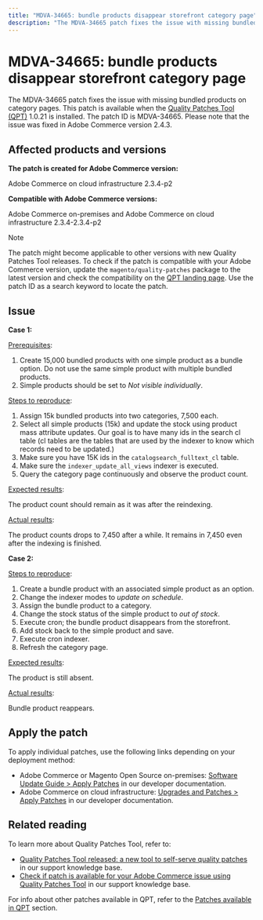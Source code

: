 ```yaml
---
title: "MDVA-34665: bundle products disappear storefront category page"
description: "The MDVA-34665 patch fixes the issue with missing bundled products on category pages. This patch is available when the [Quality Patches Tool (QPT)](https://support.magento.com/hc/en-us/articles/360047139492) 1.0.21 is installed. The patch ID is MDVA-34665. Please note that the issue was fixed in Adobe Commerce version 2.4.3."
---
```


# MDVA-34665: bundle products disappear storefront category page

The MDVA-34665 patch fixes the issue with missing bundled products on category pages. This patch is available when the [Quality Patches Tool (QPT)](https://support.magento.com/hc/en-us/articles/360047139492) 1.0.21 is installed. The patch ID is MDVA-34665. Please note that the issue was fixed in Adobe Commerce version 2.4.3.

## Affected products and versions

**The patch is created for Adobe Commerce version:**

Adobe Commerce on cloud infrastructure 2.3.4-p2

**Compatible with Adobe Commerce versions:**

Adobe Commerce on-premises and Adobe Commerce on cloud infrastructure 2.3.4-2.3.4-p2

>[!NOTE]
>
>The patch might become applicable to other versions with new Quality Patches Tool releases. To check if the patch is compatible with your Adobe Commerce version, update the `magento/quality-patches` package to the latest version and check the compatibility on the [QPT landing page](https://devdocs.magento.com/quality-patches/tool.html#patch-grid). Use the patch ID as a search keyword to locate the patch.

## Issue

**Case 1:**

<u>Prerequisites</u>:

1. Create 15,000 bundled products with one simple product as a bundle option. Do not use the same simple product with multiple bundled products.
1. Simple products should be set to *Not visible individually*.

<u>Steps to reproduce</u>:

1. Assign 15k bundled products into two categories, 7,500 each.
1. Select all simple products (15k) and update the stock using product mass attribute updates. Our goal is to have many ids in the search cl table (cl tables are the tables that are used by the indexer to know which records need to be updated.)
1. Make sure you have 15K ids in the `catalogsearch_fulltext_cl` table.
1. Make sure the `indexer_update_all_views` indexer is executed.
1. Query the category page continuously and observe the product count.

<u>Expected results</u>:

The product count should remain as it was after the reindexing.

<u>Actual results</u>:

The product counts drops to 7,450 after a while. It remains in 7,450 even after the indexing is finished.

**Case 2:**

<u>Steps to reproduce</u>:

1. Create a bundle product with an associated simple product as an option.
1. Change the indexer modes to *update on schedule*.
1. Assign the bundle product to a category.
1. Change the stock status of the simple product to *out of stock*.
1. Execute cron; the bundle product disappears from the storefront.
1. Add stock back to the simple product and save.
1. Execute cron indexer.
1. Refresh the category page.

<u>Expected results</u>:

The product is still absent.

<u>Actual results</u>:

Bundle product reappears.

## Apply the patch

To apply individual patches, use the following links depending on your deployment method:

* Adobe Commerce or Magento Open Source on-premises: [Software Update Guide > Apply Patches](https://devdocs.magento.com/guides/v2.4/comp-mgr/patching/mqp.html) in our developer documentation.
* Adobe Commerce on cloud infrastructure: [Upgrades and Patches > Apply Patches](https://devdocs.magento.com/cloud/project/project-patch.html) in our developer documentation.

## Related reading

To learn more about Quality Patches Tool, refer to:

* [Quality Patches Tool released: a new tool to self-serve quality patches](https://support.magento.com/hc/en-us/articles/360047139492) in our support knowledge base.
* [Check if patch is available for your Adobe Commerce issue using Quality Patches Tool](https://support.magento.com/hc/en-us/articles/360047125252) in our support knowledge base.

For info about other patches available in QPT, refer to the [Patches available in QPT](https://support.magento.com/hc/en-us/sections/360010506631-Patches-available-in-MQP-tool-) section.